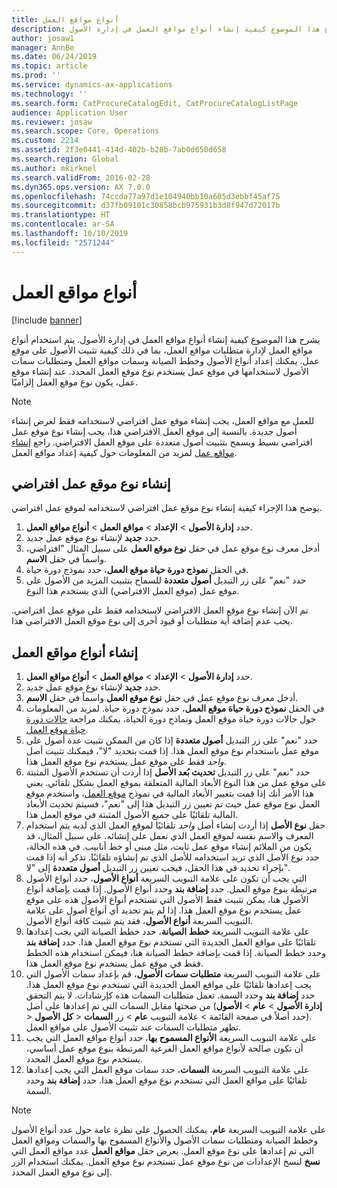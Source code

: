 ```yaml
---
title: أنواع مواقع العمل
description: يشرح هذا الموضوع كيفية إنشاء أنواع مواقع العمل في إدارة الأصول.
author: josaw1
manager: AnnBe
ms.date: 06/24/2019
ms.topic: article
ms.prod: ''
ms.service: dynamics-ax-applications
ms.technology: ''
ms.search.form: CatProcureCatalogEdit, CatProcureCatalogListPage
audience: Application User
ms.reviewer: josaw
ms.search.scope: Core, Operations
ms.custom: 2214
ms.assetid: 2f3e0441-414d-402b-b28b-7ab0d650d658
ms.search.region: Global
ms.author: mkirknel
ms.search.validFrom: 2016-02-28
ms.dyn365.ops.version: AX 7.0.0
ms.openlocfilehash: 74ccda77a97d1e104940bb10a605d3ebbf45af75
ms.sourcegitcommit: d37fb09101c30858bcb975931b3d8f947d72017b
ms.translationtype: HT
ms.contentlocale: ar-SA
ms.lasthandoff: 10/10/2019
ms.locfileid: "2571244"
---
```

# <a name="functional-location-types"></a>أنواع مواقع العمل

[!include [banner](../../includes/banner.md)]

 

يشرح هذا الموضوع كيفية إنشاء أنواع مواقع العمل في إدارة الأصول. يتم استخدام أنواع مواقع العمل لإدارة متطلبات مواقع العمل، بما في ذلك كيفية تثبيت الأصول على موقع عمل. يمكنك إعداد أنواع الأصول وخطط الصيانة وسمات مواقع العمل ومتطلبات سمات الأصول لاستخدامها في موقع عمل يستخدم نوع موقع العمل المحدد. عند إنشاء موقع عمل، يكون نوع موقع العمل إلزاميًا.

>[!NOTE] 
>للعمل مع مواقع العمل، يجب إنشاء موقع عمل افتراضي لاستخدامه فقط لغرض إنشاء أصول جديدة. بالنسبة إلى موقع العمل الافتراضي هذا، يجب إنشاء نوع موقع عمل افتراضي بسيط ويسمح بتثبيت أصول متعددة على موقع العمل الافتراضي. راجع [إنشاء مواقع عمل‬](../functional-locations/create-functional-locations.md) لمزيد من المعلومات حول كيفية إعداد مواقع العمل.

## <a name="create-a-default-functional-location-type"></a>إنشاء نوع موقع عمل افتراضي

يوضح هذا الإجراء كيفية إنشاء نوع موقع عمل افتراضي لاستخدامه لموقع عمل افتراضي.

1. حدد **إدارة الأصول** > **الإعداد** > **مواقع العمل** > **أنواع مواقع العمل**.
2. حدد **جديد** لإنشاء نوع موقع عمل جديد.
3. أدخل معرف نوع موقع عمل في حقل **نوع موقع العمل** على سبيل المثال "افتراضي، واسماً في حقل **الاسم**.
4. في الحقل **نموذج دورة حياة موقع العمل‬**، حدد نموذج دورة حياة.
5. حدد "نعم" على زر التبديل **أصول متعددة** للسماح بتثبيت المزيد من الأصول على موقع عمل (موقع العمل الافتراضي) الذي يستخدم هذا النوع.

تم الآن إنشاء نوع موقع العمل الافتراضي لاستخدامه فقط على موقع عمل افتراضي. يجب عدم إضافة أية متطلبات أو قيود أخرى إلى نوع موقع العمل الافتراضي هذا.


## <a name="create-functional-location-types"></a>إنشاء أنواع مواقع العمل

1. حدد **إدارة الأصول** > **الإعداد** > **مواقع العمل** > **أنواع مواقع العمل**.
2. حدد **جديد** لإنشاء نوع موقع عمل جديد.
3. أدخل معرف نوع موقع عمل في حقل **نوع موقع العمل** واسماً في حقل **الاسم**.
4. في الحقل **نموذج دورة حياة موقع العمل‬**، حدد نموذج دورة حياة. لمزيد من المعلومات حول حالات دورة حياة موقع العمل ونماذج دورة الحياة، يمكنك مراجعة [حالات دورة حياة موقع العمل‬](../setup-for-functional-locations/functional-location-stages.md).
5. حدد "نعم" على زر التبديل **أصول متعددة** إذا كان من الممكن تثبيت عدة أصول على موقع عمل باستخدام نوع موقع العمل هذا. إذا قمت بتحديد "لا"، فيمكنك تثبيت أصل *واحد* فقط على موقع عمل يستخدم نوع موقع العمل هذا.
6. حدد "نعم" على زر التبديل **تحديث بُعد الأصل‬** إذا أردت أن تستخدم الأصول المثبتة على موقع عمل من هذا النوع الأبعاد المالية المتعلقة بموقع العمل بشكل تلقائي. يعني هذا الأمر أنك إذا قمت بتغيير الأبعاد المالية في نموذج [موقع العمل](../functional-locations/create-functional-locations.md)، واستخدم موقع العمل نوع موقع عمل حيث تم تعيين زر التبديل هذا إلى "نعم"، فسيتم تحديث الأبعاد المالية تلقائيًا على جميع الأصول المثبتة في موقع العمل هذا.
7. يتم استخدام‏‎ حقل **نوع الأصل** إذا أردت إنشاء أصل *واحد* تلقائيًا لموقع العمل الذي لديه المعرف والاسم نفسه لموقع العمل الذي تعمل على إنشائه. على سبيل المثال، قد يكون من الملائم إنشاء موقع عمل ثابت، مثل مبنى أو خط أنابيب. في هذه الحالة، حدد نوع الأصل الذي تريد استخدامه للأصل الذي تم إنشاؤه تلقائيًا. تذكر أنه إذا قمت بإجراء تحديد في هذا الحقل، فيجب تعيين زر التبديل **أصول متعددة** إلى "لا".
8. على علامة التبويب السريعة **أنواع الأصول**، حدد أنواع الأصول‏‎ التي يجب أن تكون مرتبطة بنوع موقع العمل. حدد **إضافة بند** وحدد أنواع الأصول. إذا قمت بإضافة أنواع الأصول هنا، يمكن تثبيت فقط الأصول التي تستخدم أنواع الأصول هذه على موقع عمل يستخدم نوع موقع العمل هذا. إذا لم يتم تحديد أي أنواع أصول على علامة التبويب السريعة **أنواع الأصول**، فقد يتم تثبيت كافة أنواع الأصول.
9. على علامة التبويب السريعة **خطط الصيانة**، حدد خطط الصيانة التي يجب إعدادها تلقائيًا على مواقع العمل الجديدة التي تستخدم نوع موقع العمل هذا. حدد **إضافة بند** وحدد خطط الصيانة. إذا قمت بإضافة خطط الصيانة هنا، فيمكن استخدام هذه الخطط فقط في موقع عمل يستخدم نوع موقع العمل هذا.
10. على علامة التبويب السريعة **متطلبات سمات الأصول‬**، قم بإعداد سمات الأصول‬ التي يجب إعدادها تلقائيًا على مواقع العمل الجديدة التي تستخدم نوع موقع العمل هذا. حدد **إضافة بند** وحدد السمة. تعمل متطلبات السمات هذه كإرشادات. لا يتم التحقق من صحتها مقابل السمات التي تم إعدادها على أصل (**إدارة الأصول** > **عام** > **الأصول‏‎** > **كل الأصول‏‎** > حدد أصلاً في صفحة القائمة > علامة التبويب **عام** > زر **السمات**). تظهر متطلبات السمات عند تثبيت الأصول على مواقع العمل.
11. على علامة التبويب السريعة **الأنواع المسموح بها**، حدد أنواع مواقع العمل التي يجب أن تكون صالحة لأنواع مواقع العمل الفرعية المرتبطة بنوع موقع عمل أساسي، يستخدم نوع موقع العمل المحدد.
12. على علامة التبويب السريعة **السمات**، حدد سمات موقع العمل التي يجب إعدادها تلقائيًا على مواقع العمل التي تستخدم نوع موقع العمل هذا. حدد **إضافة بند** وحدد السمة.


>[!NOTE] 
>على علامة التبويب السريعة **عام**، يمكنك الحصول على نظرة عامة حول عدد أنواع الأصول وخطط الصيانة ومتطلبات سمات الأصول والأنواع المسموح بها والسمات ومواقع العمل التي تم إعدادها على نوع موقع العمل. يعرض حقل **مواقع العمل** عدد مواقع العمل التي تستخدم نوع موقع العمل. يمكنك استخدام الزر‏‎ **نسخ** لنسخ الإعدادات من نوع موقع عمل إلى نوع موقع العمل المحدد.
